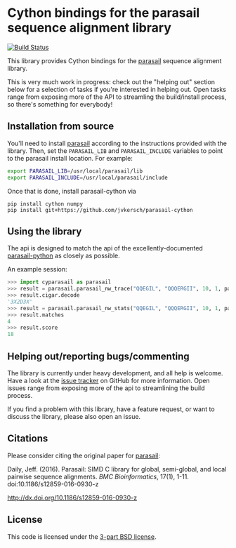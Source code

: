 # Cython bindings for the parasail sequence alignment library

[![Build Status](https://travis-ci.org/jvkersch/parasail-cython.svg?branch=master)](https://travis-ci.org/jvkersch/parasail-cython)

This library provides Cython bindings for the
[parasail](https://github.com/jeffdaily/parasail) sequence alignment
library.

This is very much work in progress: check out the "helping out" section below
for a selection of tasks if you're interested in helping out. Open tasks range
from exposing more of the API to streamling the build/install process, so
there's something for everybody!

## Installation from source

You'll need to install [parasail](https://github.com/jeffdaily/parasail)
according to the instructions provided with the library. Then, set the
`PARASAIL_LIB` and `PARASAIL_INCLUDE` variables to point to the parasail
install location. For example:

```bash
export PARASAIL_LIB=/usr/local/parasail/lib
export PARASAIL_INCLUDE=/usr/local/parasail/include
```

Once that is done, install parasail-cython via
```
pip install cython numpy
pip install git+https://github.com/jvkersch/parasail-cython
```

## Using the library

The api is designed to match the api of the excellently-documented
[parasail-python](https://github.com/jeffdaily/parasail-python) as closely as
possible.

An example session:

```python
>>> import cyparasail as parasail
>>> result = parasail.parasail_nw_trace("QQEGIL", "QQQERGII", 10, 1, parasail.pam10)
>>> result.cigar.decode
'3X2D3X'
>>> result = parasail.parasail_nw_stats("QQEGIL", "QQQERGII", 10, 1, parasail.pam10)
>>> result.matches
4
>>> result.score
18
```

## Helping out/reporting bugs/commenting

The library is currently under heavy development, and all help is welcome. Have
a look at the [issue
tracker](https://github.com/jvkersch/parasail-cython/issues) on GitHub for more
information. Open issues range from exposing more of the api to streamlining
the build process.

If you find a problem with this library, have a feature request, or want to
discuss the library, please also open an issue.

## Citations

Please consider citing the original paper for [parasail](https://github.com/jeffdaily/parasail/):

Daily, Jeff. (2016). Parasail: SIMD C library for global, semi-global, and
local pairwise sequence alignments. *BMC Bioinformatics*, 17(1),
1-11. doi:10.1186/s12859-016-0930-z

http://dx.doi.org/10.1186/s12859-016-0930-z

## License

This code is licensed under the [3-part BSD license](COPYING).
